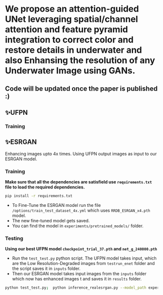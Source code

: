 # We propose an attention-guided UNet leveraging spatial/channel attention and feature pyramid integration to correct color and restore details in underwater and also Enhansing the resolution of any Underwater Image using GANs.

## Code will be updated once the paper is published :) 

## ✨UFPN

### Training

## ✨ESRGAN

Enhancing images upto 4x times. Using UFPN output images as input to our ESRGAN model.

### Training
**Make sure that all the dependencies are satisfield use `requirements.txt` file to load the required dependencies.**
```bash
pip install -r requirements.txt
```

- To Fine-Tune the ESRGAN model run the file `/options/train_test_dataset_4x.yml` which uses `RRDB_ESRGAN_x4.pth` model. 
- The new fine-tuned model gets saved.
- You can find the model in `experiments/pretrained_models/` folder. 

### Testing
**Using our best UFPN model `checkpoint_trial_37.pth` and `net_g_240000.pth`**
- Run the `test_test.py` python script. The UFPN model takes input, which are the Low Resolution-Degraded images from `testrun_enet` folder and the script saves it in `inputs` folder. 
- Then our ESRGAN model takes input images from the `inputs` folder which now has enhanced images t  and saves it in `results` folder.

```bash
python test_test.py;  python inference_realesrgan.py --model_path experiments/pretrained_models/net_g_240000.pth --input inputs
```

